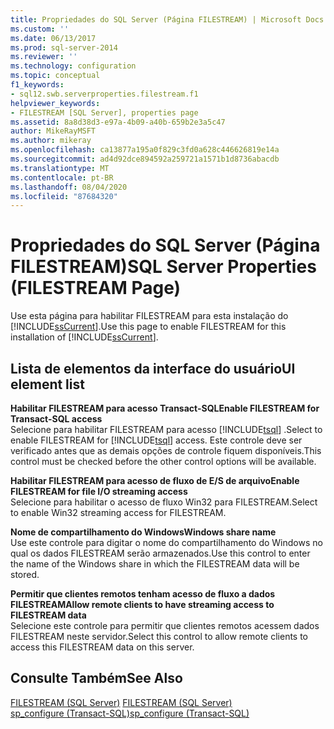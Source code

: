 ```yaml
---
title: Propriedades do SQL Server (Página FILESTREAM) | Microsoft Docs
ms.custom: ''
ms.date: 06/13/2017
ms.prod: sql-server-2014
ms.reviewer: ''
ms.technology: configuration
ms.topic: conceptual
f1_keywords:
- sql12.swb.serverproperties.filestream.f1
helpviewer_keywords:
- FILESTREAM [SQL Server], properties page
ms.assetid: 8a8d38d3-e97a-4b09-a40b-659b2e3a5c47
author: MikeRayMSFT
ms.author: mikeray
ms.openlocfilehash: ca13877a195a0f829c3fd0a628c446626819e14a
ms.sourcegitcommit: ad4d92dce894592a259721a1571b1d8736abacdb
ms.translationtype: MT
ms.contentlocale: pt-BR
ms.lasthandoff: 08/04/2020
ms.locfileid: "87684320"
---
```

# <a name="sql-server-properties-filestream-page"></a><span data-ttu-id="36014-102">Propriedades do SQL Server (Página FILESTREAM)</span><span class="sxs-lookup"><span data-stu-id="36014-102">SQL Server Properties (FILESTREAM Page)</span></span>
  <span data-ttu-id="36014-103">Use esta página para habilitar FILESTREAM para esta instalação do [!INCLUDE[ssCurrent](../../includes/sscurrent-md.md)].</span><span class="sxs-lookup"><span data-stu-id="36014-103">Use this page to enable FILESTREAM for this installation of [!INCLUDE[ssCurrent](../../includes/sscurrent-md.md)].</span></span>  
  
## <a name="ui-element-list"></a><span data-ttu-id="36014-104">Lista de elementos da interface do usuário</span><span class="sxs-lookup"><span data-stu-id="36014-104">UI element list</span></span>  
 <span data-ttu-id="36014-105">**Habilitar FILESTREAM para acesso Transact-SQL**</span><span class="sxs-lookup"><span data-stu-id="36014-105">**Enable FILESTREAM for Transact-SQL access**</span></span>  
 <span data-ttu-id="36014-106">Selecione para habilitar FILESTREAM para acesso [!INCLUDE[tsql](../../includes/tsql-md.md)] .</span><span class="sxs-lookup"><span data-stu-id="36014-106">Select to enable FILESTREAM for [!INCLUDE[tsql](../../includes/tsql-md.md)] access.</span></span> <span data-ttu-id="36014-107">Este controle deve ser verificado antes que as demais opções de controle fiquem disponíveis.</span><span class="sxs-lookup"><span data-stu-id="36014-107">This control must be checked before the other control options will be available.</span></span>  
  
 <span data-ttu-id="36014-108">**Habilitar FILESTREAM para acesso de fluxo de E/S de arquivo**</span><span class="sxs-lookup"><span data-stu-id="36014-108">**Enable FILESTREAM for file I/O streaming access**</span></span>  
 <span data-ttu-id="36014-109">Selecione para habilitar o acesso de fluxo Win32 para FILESTREAM.</span><span class="sxs-lookup"><span data-stu-id="36014-109">Select to enable Win32 streaming access for FILESTREAM.</span></span>  
  
 <span data-ttu-id="36014-110">**Nome de compartilhamento do Windows**</span><span class="sxs-lookup"><span data-stu-id="36014-110">**Windows share name**</span></span>  
 <span data-ttu-id="36014-111">Use este controle para digitar o nome do compartilhamento do Windows no qual os dados FILESTREAM serão armazenados.</span><span class="sxs-lookup"><span data-stu-id="36014-111">Use this control to enter the name of the Windows share in which the FILESTREAM data will be stored.</span></span>  
  
 <span data-ttu-id="36014-112">**Permitir que clientes remotos tenham acesso de fluxo a dados FILESTREAM**</span><span class="sxs-lookup"><span data-stu-id="36014-112">**Allow remote clients to have streaming access to FILESTREAM data**</span></span>  
 <span data-ttu-id="36014-113">Selecione este controle para permitir que clientes remotos acessem dados FILESTREAM neste servidor.</span><span class="sxs-lookup"><span data-stu-id="36014-113">Select this control to allow remote clients to access this FILESTREAM data on this server.</span></span>  
  
## <a name="see-also"></a><span data-ttu-id="36014-114">Consulte Também</span><span class="sxs-lookup"><span data-stu-id="36014-114">See Also</span></span>  
 <span data-ttu-id="36014-115">[FILESTREAM &#40;SQL Server&#41;](../../relational-databases/blob/filestream-sql-server.md) </span><span class="sxs-lookup"><span data-stu-id="36014-115">[FILESTREAM &#40;SQL Server&#41;](../../relational-databases/blob/filestream-sql-server.md) </span></span>  
 [<span data-ttu-id="36014-116">sp_configure &#40;Transact-SQL&#41;</span><span class="sxs-lookup"><span data-stu-id="36014-116">sp_configure &#40;Transact-SQL&#41;</span></span>](/sql/relational-databases/system-stored-procedures/sp-configure-transact-sql)  
  
  
